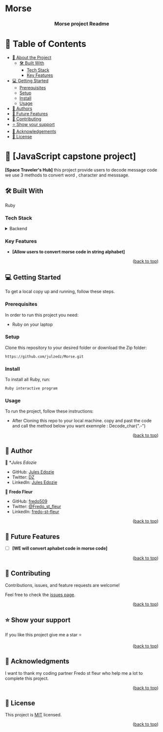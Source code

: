 # Morse

<a name="readme-top"></a>

<div align="center">
  
  <h3><b>Morse project Readme</b></h3>

</div>

<!-- TABLE OF CONTENTS -->

# 📗 Table of Contents

- [📖 About the Project](#about-project)
  - [🛠 Built With](#built-with)
    - [Tech Stack](#tech-stack)
    - [Key Features](#key-features)
- [💻 Getting Started](#getting-started)
  - [Prerequisites](#prerequisites)
  - [Setup](#setup)
  - [Install](#install)
  - [Usage](#usage)
- [👥 Authors](#authors)
- [🔭 Future Features](#future-features)
- [🤝 Contributing](#contributing)
- [⭐️ Show your support](#support)
- [🙏 Acknowledgements](#acknowledgements)
- [📝 License](#license)

<!-- PROJECT DESCRIPTION -->

# 📖 [JavaScript capstone project] <a name="about-project"></a>



**[Space Traveler's Hub]** this project provide users to decode message code we use 3 methods to convert word , character and messsage.

## 🛠 Built With <a name="built-with"></a>
Ruby

### Tech Stack <a name="tech-stack"></a>

<details>
  <summary>Backend</summary>
  <ul>
    <li>Ruby</li>
  </ul>
</details>

<!-- Features -->

### Key Features <a name="key-features"></a>

- **[Allow users to convert morse code in string alphabet]**

<p align="right">(<a href="#readme-top">back to top</a>)</p>



<!-- GETTING STARTED -->

## 💻 Getting Started <a name="getting-started"></a>


To get a local copy up and running, follow these steps.

### Prerequisites

In order to run this project you need:

- Ruby on your laptop

### Setup

Clone this repository to your desired folder or download the Zip folder:

```
https://github.com/julzedz/Morse.git
```

### Install

To install all Ruby, run:

```
Ruby interactive program
```

### Usage

To run the project, follow these instructions:

- After Cloning this repo to your local machine.
copy and past the code and call the method below you want 
exemnple : Decode_char(".-")

<p align="right">(<a href="#readme-top">back to top</a>)</p>

<!-- AUTHORS -->

## 👥 Author <a name="authors"></a>

👤 **Jules Edozie*
- GitHub: [Jules Edozie](https://github.com/julzedz)
- Twitter: [DZ](https://twitter.com/julzedz)
- LinkedIn: [Jules Edozie](https://www.linkedin.com/in/jules-edozie/)



👤 **Fredo Fleur**

- GitHub: [fredo509](https://github.com/fredo509)
- Twitter: [@Fredo_st_fleur](https://twitter.com/Fredo_st_fleur?t=kXdEx7GqmngfCYId_vu8Tg&s=09)
- LinkedIn: [fredo-st-fleur](https://www.linkedin.com/in/fredo-st-fleur)

<p align="right">(<a href="#readme-top">back to top</a>)</p>

<!-- FUTURE FEATURES -->

## 🔭 Future Features <a name="future-features"></a>

- [ ] **[WE will convert aphabet code in morse code]**

<p align="right">(<a href="#readme-top">back to top</a>)</p>

<!-- CONTRIBUTING -->

## 🤝 Contributing <a name="contributing"></a>

Contributions, issues, and feature requests are welcome!

Feel free to check the [issues page](../../issues/).

<p align="right">(<a href="#readme-top">back to top</a>)</p>

<!-- SUPPORT -->

## ⭐️ Show your support <a name="support"></a>

If you like this project give me a star ⭐️

<p align="right">(<a href="#readme-top">back to top</a>)</p>

<!-- ACKNOWLEDGEMENTS -->

## 🙏 Acknowledgments <a name="acknowledgements"></a>

I want to thank my coding partner Fredo st fleur who help me a lot to complete this project.

<p align="right">(<a href="#readme-top">back to top</a>)</p>

<!-- FAQ  -->

<!-- ## ❓ FAQ <a name="faq"></a> -->

<!-- LICENSE -->

## 📝 License <a name="license"></a>

This project is [MIT](./LICENSE) licensed.

<p align="right">(<a href="#readme-top">back to top</a>)</p>